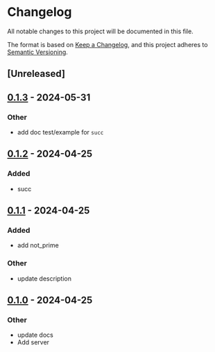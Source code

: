 # Changelog
All notable changes to this project will be documented in this file.

The format is based on [Keep a Changelog](https://keepachangelog.com/en/1.0.0/),
and this project adheres to [Semantic Versioning](https://semver.org/spec/v2.0.0.html).

## [Unreleased]

## [0.1.3](https://github.com/glennib/example-workspace-rs/compare/glennib-thelib-v0.1.2...glennib-thelib-v0.1.3) - 2024-05-31

### Other
- add doc test/example for `succ`

## [0.1.2](https://github.com/glennib/example-workspace-rs/compare/glennib-thelib-v0.1.1...glennib-thelib-v0.1.2) - 2024-04-25

### Added
- succ

## [0.1.1](https://github.com/glennib/example-workspace-rs/compare/glennib-thelib-v0.1.0...glennib-thelib-v0.1.1) - 2024-04-25

### Added
- add not_prime

### Other
- update description

## [0.1.0](https://github.com/glennib/example-workspace-rs/releases/tag/thelib-v0.1.0) - 2024-04-25

### Other
- update docs
- Add server
